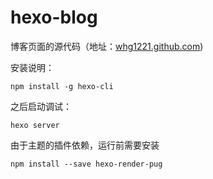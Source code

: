 # hexo-blog
博客页面的源代码（地址：[whg1221.github.com](https://whg1221.github.com/))



安装说明：

```shell
npm install -g hexo-cli
```

之后启动调试：

```server
hexo server
```

由于主题的插件依赖，运行前需要安装

```shell
npm install --save hexo-render-pug
```


